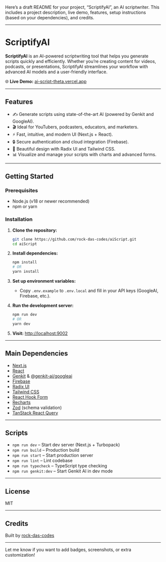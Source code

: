 Here’s a draft README for your project, “ScriptifyAI”, an AI scriptwriter. This includes a project description, live demo, features, setup instructions (based on your dependencies), and credits.

---

# ScriptifyAI

**ScriptifyAI** is an AI-powered scriptwriting tool that helps you generate scripts quickly and efficiently. Whether you’re creating content for videos, podcasts, or presentations, ScriptifyAI streamlines your workflow with advanced AI models and a user-friendly interface.

🌐 **Live Demo:** [ai-script-theta.vercel.app](https://ai-script-theta.vercel.app/)

---

## Features

- ✍️ Generate scripts using state-of-the-art AI (powered by Genkit and GoogleAI).
- 🎬 Ideal for YouTubers, podcasters, educators, and marketers.
- ⚡ Fast, intuitive, and modern UI (Next.js + React).
- 🔒 Secure authentication and cloud integration (Firebase).
- 🎨 Beautiful design with Radix UI and Tailwind CSS.
- 📊 Visualize and manage your scripts with charts and advanced forms.

---

## Getting Started

### Prerequisites

- Node.js (v18 or newer recommended)
- npm or yarn

### Installation

1. **Clone the repository:**
   ```bash
   git clone https://github.com/rock-das-codes/aiScript.git
   cd aiScript
   ```

2. **Install dependencies:**
   ```bash
   npm install
   # OR
   yarn install
   ```

3. **Set up environment variables:**
   - Copy `.env.example` to `.env.local` and fill in your API keys (GoogleAI, Firebase, etc.).

4. **Run the development server:**
   ```bash
   npm run dev
   # OR
   yarn dev
   ```

5. **Visit:** [http://localhost:9002](http://localhost:9002)

---

## Main Dependencies

- [Next.js](https://nextjs.org/)
- [React](https://react.dev/)
- [Genkit](https://github.com/genkit-dev/genkit) & [@genkit-ai/googleai](https://www.npmjs.com/package/@genkit-ai/googleai)
- [Firebase](https://firebase.google.com/)
- [Radix UI](https://www.radix-ui.com/)
- [Tailwind CSS](https://tailwindcss.com/)
- [React Hook Form](https://react-hook-form.com/)
- [Recharts](https://recharts.org/)
- [Zod](https://zod.dev/) (schema validation)
- [TanStack React Query](https://tanstack.com/query/latest)

---

## Scripts

- `npm run dev` – Start dev server (Next.js + Turbopack)
- `npm run build` – Production build
- `npm run start` – Start production server
- `npm run lint` – Lint codebase
- `npm run typecheck` – TypeScript type checking
- `npm run genkit:dev` – Start Genkit AI in dev mode

---

## License

MIT

---

## Credits

Built by [rock-das-codes](https://github.com/rock-das-codes)

---

Let me know if you want to add badges, screenshots, or extra customization!
